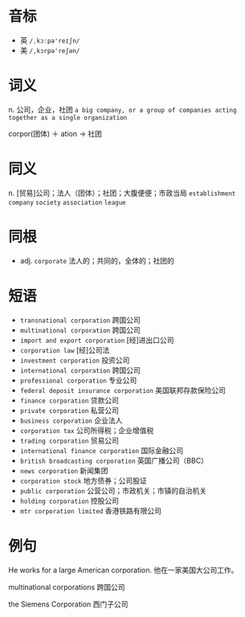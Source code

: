 # 音标

- 英 `/ˌkɔːpə'reɪʃn/`
- 美 `/,kɔrpə'reʃən/`

# 词义

n. 公司，企业，社团
`a big company, or a group of companies acting together as a single organization`



corpor(团体) ＋ ation → 社团

# 同义

n. [贸易]公司；法人（团体）；社团；大腹便便；市政当局
`establishment` `company` `society` `association` `league`

# 同根

- adj. `corporate` 法人的；共同的，全体的；社团的

# 短语

- `transnational corporation` 跨国公司
- `multinational corporation` 跨国公司
- `import and export corporation` [经]进出口公司
- `corporation law` [经]公司法
- `investment corporation` 投资公司
- `international corporation` 跨国公司
- `professional corporation` 专业公司
- `federal deposit insurance corporation` 美国联邦存款保险公司
- `finance corporation` 贷款公司
- `private corporation` 私营公司
- `business corporation` 企业法人
- `corporation tax` 公司所得税；企业增值税
- `trading corporation` 贸易公司
- `international finance corporation` 国际金融公司
- `british broadcasting corporation` 英国广播公司（BBC）
- `news corporation` 新闻集团
- `corporation stock` 地方债券；公司股证
- `public corporation` 公营公司；市政机关；市镇的自治机关
- `holding corporation` 控股公司
- `mtr corporation limited` 香港铁路有限公司

# 例句

He works for a large American corporation.
他在一家美国大公司工作。

multinational corporations
跨国公司

the Siemens Corporation
西门子公司


